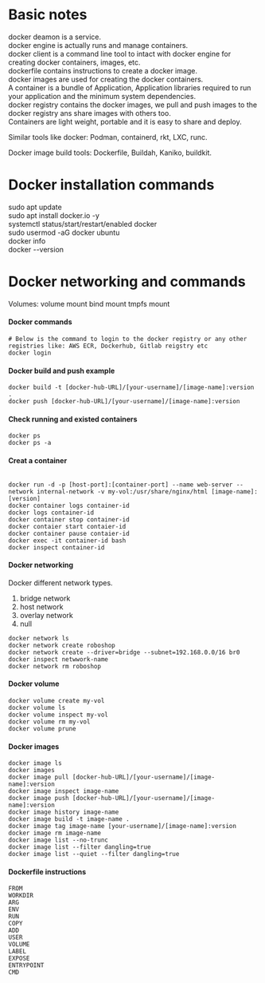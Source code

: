 
# Basic notes
docker deamon is a service.\
docker engine is actually runs and manage containers.\
docker client is a command line tool to intact with docker engine for creating docker containers, images, etc.\
dockerfile contains instructions to create a docker image.\
docker images are used for creating the docker containers.\
A container is a bundle of Application, Application libraries required to run your application and the minimum system dependencies.\
docker registry contains the docker images, we pull and push images to the docker registry ans share images with others too.\
Containers are light weight, portable and it is easy to share and deploy.

Similar tools like docker: Podman, containerd, rkt, LXC, runc.

Docker image build tools: Dockerfile, Buildah, Kaniko, buildkit.

# Docker installation commands
sudo apt update\
sudo apt install docker.io -y\
systemctl status/start/restart/enabled docker\
sudo usermod -aG docker ubuntu\
docker info\
docker --version

# Docker networking and commands





Volumes:
volume mount
bind mount
tmpfs mount

#### Docker commands ####
```
# Below is the command to login to the docker registry or any other registries like: AWS ECR, Dockerhub, Gitlab reigstry etc
docker login 

```
#### Docker build and push example
```
docker build -t [docker-hub-URL]/[your-username]/[image-name]:version .
docker push [docker-hub-URL]/[your-username]/[image-name]:version

```
#### Check running and existed containers
```
docker ps
docker ps -a

```
#### Creat a container
```

docker run -d -p [host-port]:[container-port] --name web-server --network internal-network -v my-vol:/usr/share/nginx/html [image-name]:[version]
docker container logs container-id
docker logs container-id
docker container stop container-id
docker contaier start contaier-id
docker container pause contaier-id
docker exec -it container-id bash
docker inspect container-id
```
#### Docker networking
Docker different network types. 

1. bridge network 
2. host network 
3. overlay network 
4. null
   
```
docker network ls
docker network create roboshop
docker network create --driver=bridge --subnet=192.168.0.0/16 br0
docker inspect netwwork-name
docker network rm roboshop
```

#### Docker volume
```
docker volume create my-vol
docker volume ls
docker volume inspect my-vol
docker volume rm my-vol
docker volume prune

```

#### Docker images
```
docker image ls
docker images
docker image pull [docker-hub-URL]/[your-username]/[image-name]:version
docker image inspect image-name
docker image push [docker-hub-URL]/[your-username]/[image-name]:version
docker image history image-name
docker image build -t image-name .
docker image tag image-name [your-username]/[image-name]:version
docker image rm image-name
docker image list --no-trunc
docker image list --filter dangling=true
docker image list --quiet --filter dangling=true 

```

#### Dockerfile instructions
```
FROM
WORKDIR
ARG
ENV
RUN
COPY
ADD
USER
VOLUME
LABEL
EXPOSE
ENTRYPOINT
CMD

```


